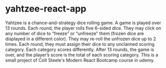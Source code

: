 # yahtzee-react-app
Yahtzee is a chance-and-strategy dice rolling game. A game is played over 13 rounds.  Each round, the player rolls five 6-sided dice. They may click on any number of dice to “freeze” or “unfreeze” them (frozen dice are displayed in a different color). They may re-roll the unfrozen dice up to 2 times.  Each round, they must assign their dice to any unclaimed scoring category. Each category scores differently.  After 13 rounds, the game is over, and the player’s score is the total of each scoring category. This is a small project of Colt Steele's Modern React Bootcamp course in udemy.

